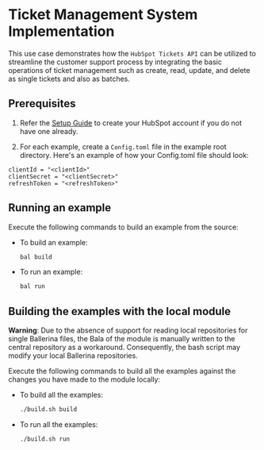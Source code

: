 # Ticket Management System Implementation

This use case demonstrates how the `HubSpot Tickets API`  can be utilized to streamline the customer support process by integrating the basic operations of ticket management such as create, read, update, and delete as single tickets and also as batches.

## Prerequisites

1. Refer the [Setup Guide](../README.md) to create your HubSpot account if you do not have one already.

2. For each example, create a `Config.toml` file in the example root directory. Here's an example of how your Config.toml file should look:
```
clientId = "<clientId>"
clientSecret = "<clientSecret>"
refreshToken = "<refreshToken>"
```

## Running an example

Execute the following commands to build an example from the source:

* To build an example:

    ```bash
    bal build
    ```

* To run an example:

    ```bash
    bal run
    ```

## Building the examples with the local module

**Warning**: Due to the absence of support for reading local repositories for single Ballerina files, the Bala of the module is manually written to the central repository as a workaround. Consequently, the bash script may modify your local Ballerina repositories.

Execute the following commands to build all the examples against the changes you have made to the module locally:

* To build all the examples:

    ```bash
    ./build.sh build
    ```

* To run all the examples:

    ```bash
    ./build.sh run
    ```
